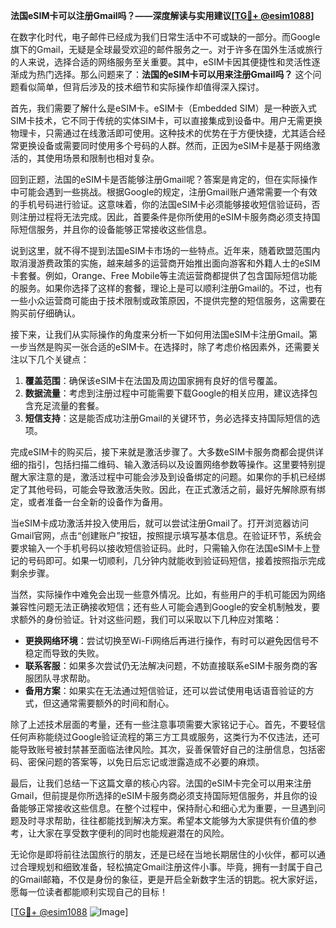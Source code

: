 **法国eSIM卡可以注册Gmail吗？——深度解读与实用建议[[TG💪+ @esim1088](https://t.me/s/esim1088)]**

在数字化时代，电子邮件已经成为我们日常生活中不可或缺的一部分。而Google旗下的Gmail，无疑是全球最受欢迎的邮件服务之一。对于许多在国外生活或旅行的人来说，选择合适的网络服务至关重要。其中，eSIM卡因其便捷性和灵活性逐渐成为热门选择。那么问题来了：**法国的eSIM卡可以用来注册Gmail吗？** 这个问题看似简单，但背后涉及的技术细节和实际操作却值得深入探讨。

首先，我们需要了解什么是eSIM卡。eSIM卡（Embedded SIM）是一种嵌入式SIM卡技术，它不同于传统的实体SIM卡，可以直接集成到设备中。用户无需更换物理卡，只需通过在线激活即可使用。这种技术的优势在于方便快捷，尤其适合经常更换设备或需要同时使用多个号码的人群。然而，正因为eSIM卡是基于网络激活的，其使用场景和限制也相对复杂。

回到正题，法国的eSIM卡是否能够注册Gmail呢？答案是肯定的，但在实际操作中可能会遇到一些挑战。根据Google的规定，注册Gmail账户通常需要一个有效的手机号码进行验证。这意味着，你的法国eSIM卡必须能够接收短信验证码，否则注册过程将无法完成。因此，首要条件是你所使用的eSIM卡服务商必须支持国际短信服务，并且你的设备能够正常接收这些信息。

说到这里，就不得不提到法国eSIM卡市场的一些特点。近年来，随着欧盟范围内取消漫游费政策的实施，越来越多的运营商开始推出面向游客和外籍人士的eSIM卡套餐。例如，Orange、Free Mobile等主流运营商都提供了包含国际短信功能的服务。如果你选择了这样的套餐，理论上是可以顺利注册Gmail的。不过，也有一些小众运营商可能由于技术限制或政策原因，不提供完整的短信服务，这需要在购买前仔细确认。

接下来，让我们从实际操作的角度来分析一下如何用法国eSIM卡注册Gmail。第一步当然是购买一张合适的eSIM卡。在选择时，除了考虑价格因素外，还需要关注以下几个关键点：

1. **覆盖范围**：确保该eSIM卡在法国及周边国家拥有良好的信号覆盖。
2. **数据流量**：考虑到注册过程中可能需要下载Google的相关应用，建议选择包含充足流量的套餐。
3. **短信支持**：这是能否成功注册Gmail的关键环节，务必选择支持国际短信的选项。

完成eSIM卡的购买后，接下来就是激活步骤了。大多数eSIM卡服务商都会提供详细的指引，包括扫描二维码、输入激活码以及设置网络参数等操作。这里要特别提醒大家注意的是，激活过程中可能会涉及到设备绑定的问题。如果你的手机已经绑定了其他号码，可能会导致激活失败。因此，在正式激活之前，最好先解除原有绑定，或者准备一台全新的设备作为备用。

当eSIM卡成功激活并投入使用后，就可以尝试注册Gmail了。打开浏览器访问Gmail官网，点击“创建账户”按钮，按照提示填写基本信息。在验证环节，系统会要求输入一个手机号码以接收短信验证码。此时，只需输入你在法国eSIM卡上登记的号码即可。如果一切顺利，几分钟内就能收到验证码短信，接着按照指示完成剩余步骤。

当然，实际操作中难免会出现一些意外情况。比如，有些用户的手机可能因为网络兼容性问题无法正确接收短信；还有些人可能会遇到Google的安全机制触发，要求额外的身份验证。针对这些问题，我们可以采取以下几种应对策略：

- **更换网络环境**：尝试切换至Wi-Fi网络后再进行操作，有时可以避免因信号不稳定而导致的失败。
- **联系客服**：如果多次尝试仍无法解决问题，不妨直接联系eSIM卡服务商的客服团队寻求帮助。
- **备用方案**：如果实在无法通过短信验证，还可以尝试使用电话语音验证的方式，但这通常需要额外的时间和耐心。

除了上述技术层面的考量，还有一些注意事项需要大家铭记于心。首先，不要轻信任何声称能绕过Google验证流程的第三方工具或服务，这类行为不仅违法，还可能导致账号被封禁甚至面临法律风险。其次，妥善保管好自己的注册信息，包括密码、密保问题的答案等，以免日后忘记或泄露造成不必要的麻烦。

最后，让我们总结一下这篇文章的核心内容。法国的eSIM卡完全可以用来注册Gmail，但前提是你所选择的eSIM卡服务商必须支持国际短信服务，并且你的设备能够正常接收这些信息。在整个过程中，保持耐心和细心尤为重要，一旦遇到问题及时寻求帮助，往往都能找到解决方案。希望本文能够为大家提供有价值的参考，让大家在享受数字便利的同时也能规避潜在的风险。

无论你是即将前往法国旅行的朋友，还是已经在当地长期居住的小伙伴，都可以通过合理规划和细致准备，轻松搞定Gmail注册这件小事。毕竟，拥有一封属于自己的Gmail邮箱，不仅是身份的象征，更是开启全新数字生活的钥匙。祝大家好运，愿每一位读者都能顺利实现自己的目标！

[[TG💪+ @esim1088](https://t.me/s/esim1088) ![Image](https://i.postimg.cc/4NQfJmqS/Snipaste-2025-05-13-00-14-12.png)]